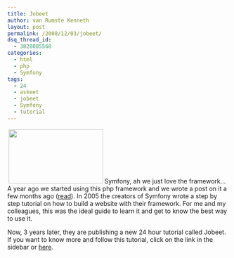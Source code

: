 ```yaml
---
title: Jobeet
author: van Rumste Kenneth
layout: post
permalink: /2008/12/03/jobeet/
dsq_thread_id:
  - 3828085568
categories:
  - html
  - php
  - Symfony
tags:
  - 24
  - askeet
  - jobeet
  - Symfony
  - tutorial
---
```

[<img class="alignleft" style="border: 0pt none; margin: 3px;" src="http://www.symfony-project.org/images/jobeet/flyer.gif" alt="" width="215" height="123" />][1]Symfony, ah we just love the framework&#8230; A year ago we started using this php framework and we wrote a post on it a few months ago (<a title="Symfony: how to refactor" href="http://www.devexp.eu/?p=81" target="_self">read</a>). In 2005 the creators of Symfony wrote a step by step tutorial on how to build a website with their framework. For me and my colleagues, this was the ideal guide to learn it and get to know the best way to use it.

Now, 3 years later, they are publishing a new 24 hour tutorial called Jobeet. If you want to know more and follow this tutorial, click on the link in the sidebar or <a title="Jobeet" href="http://www.symfony-project.org/jobeet/1_2/en/" target="_blank">here</a>.

 [1]: http://www.symfony-project.org/jobeet/1_2/en/